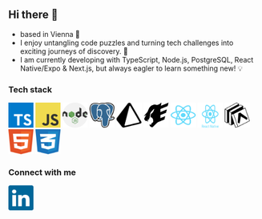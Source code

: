 ## Hi there 👋

- based in Vienna 🎡
- I enjoy untangling code puzzles and turning tech challenges into exciting journeys of discovery. 🧩
- I am currently developing with TypeScript, Node.js, PostgreSQL, React Native/Expo & Next.js, but always eagler to learn something new! 💡

### Tech stack

<img src='./icons/typescript.svg' height="50" width="50" /> <img src='./icons/logo-javascript.svg' height="50" width="50" /> <img src='./icons/nodejs-2.svg' height="50" width="50"/>  <img src='./icons/postgresql.svg' height="50" width="50"/>  <img src='./icons/prisma-3.svg' height="50" width="50"/>  <img src='./icons/fastify.svg' height="50" width="50"/>  <img src='./icons/react-2.svg' height="50" width="50"/>  <img src='./icons/react-native-1.svg' height="50" width="50"/>  <img src='./icons/expo-1.svg' height="50" width="50"/>  <img src='./icons/html-1.svg' height="50" width="50"/>  <img src='./icons/css-3.svg' height="50" width="50"/> 

### Connect with me 

<a href="https://www.linkedin.com/in/judit-langer-vie/"><img src='./icons/linkedin-icon-2.svg' height="50" width="50" /></a>
<!--
**juditla/juditla** is a ✨ _special_ ✨ repository because its `README.md` (this file) appears on your GitHub profile.

Here are some ideas to get you started:

- 🔭 I’m currently working on ...
- 🌱 I’m currently learning ...
- 👯 I’m looking to collaborate on ...
- 🤔 I’m looking for help with ...
- 💬 Ask me about ...
- 📫 How to reach me: ...
- 😄 Pronouns: ...
- ⚡ Fun fact: ...
-->

